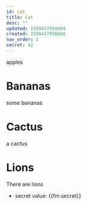 ```yaml
---
id: cat
title: Cat
desc: ""
updated: 1598457956604
created: 1598457956604
nav_order: 1
secret: 42
---
```


apples

# Bananas

some bananas

# Cactus

a cactus

# Lions

There are lions

- secret value: {{fm.secret}}
